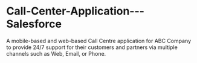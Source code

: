 # Call-Center-Application---Salesforce
A mobile-based and web-based Call Centre application for ABC Company to  provide 24/7 support for their customers and partners via multiple channels such as  Web, Email, or Phone.
